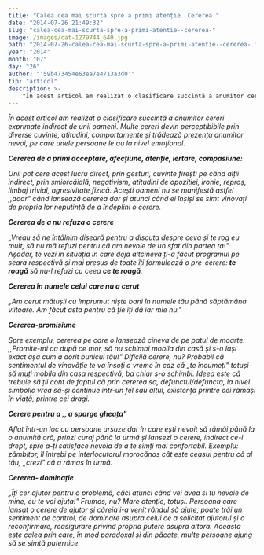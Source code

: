 ```yaml
---
title: "Calea cea mai scurtă spre a primi atenție. Cererea."
date: "2014-07-26 21:49:32"
slug: "calea-cea-mai-scurta-spre-a-primi-atentie--cererea-"
image: /images/cat-1279744_640.jpg
path: "2014-07-26-calea-cea-mai-scurta-spre-a-primi-atentie--cererea-.md"
year: "2014"
month: "07"
day: "26"
author: "'59b473454e63ea7e4713a3d0'"
tip: "articol"
description: >-
    "În acest articol am realizat o clasificare succintă a anumitor cereri exprimate indirect de unii oameni. Multe cereri devin perceptibibile prin diverse cuvinte, atitudini, comportamente și trădează pr"
---
```

<div class="kg-card-markdown"><p><em>În acest articol am realizat o clasificare succintă a anumitor cereri exprimate indirect de unii oameni. Multe cereri devin perceptibibile prin diverse cuvinte, atitudini, comportamente și trădează prezența anumitor nevoi, pe care unele persoane le au la nivel emoțional.</em></p>
<p><em><strong>Cererea de a primi acceptare, afecțiune, atenție, iertare, compasiune: </strong></em></p>
<p><em>Unii pot cere acest lucru direct, prin gesturi, cuvinte firești pe când alții indirect, prin smiorcăială, negativism, atitudini de opoziției, ironie, reproș, limbaj trivial, agresivitate fizică. Acești oameni nu se manifestă astfel ,,doar" când lansează cererea dar și atunci când ei înșiși se simt vinovați de propria lor neputință de a îndeplini o cerere.</em></p>
<p><em><strong>Cererea de a nu refuza o cerere </strong></em></p>
<p><em>„Vreau să ne întâlnim diseară pentru a discuta despre ceva și te rog eu mult, să nu mă refuzi pentru că am nevoie de un sfat din partea ta!" </em><em>Așadar, te vezi în situația în care deja altcineva ți-a făcut programul pe seara respectivă și mai presus de toate îți formulează o pre-cerere:<strong> te roagă</strong> să nu-l refuzi cu ceea <strong>ce te roagă</strong>.</em></p>
<p><em><strong>Cererea în numele celui care nu a cerut </strong></em></p>
<p><em>„Am cerut mătușii cu împrumut niște bani în numele tău până săptămâna viitoare.  Am făcut asta pentru că ție  îți dă iar mie nu."</em></p>
<p><em><strong>Cererea-promisiune </strong></em></p>
<p><em>Spre exemplu, cererea pe care o lansează cineva de pe patul de moarte: ,,Promite-mi ca după ce mor, să nu schimbi mobila din casă și s-o lași exact așa cum a dorit bunicul tău!"</em> <em> Dificilă cerere, nu? Probabil că sentimentul de vinovăție te va însoți o vreme în caz că „te încumeți" totuși să muți mobila din casa respectivă, ba chiar s-o schimbi. Ideea este că trebuie să ții cont de faptul că prin cererea sa, defunctul/defuncta, la nivel simbolic vrea să-și continue într-un fel sau altul, existența printre cei rămași în viață, printre cei dragi.</em></p>
<p><em><strong>Cerere pentru  a ,, a sparge gheața" </strong></em></p>
<p><em>Aflat într-un loc cu persoane ursuze dar în care ești nevoit să rămâi până la o anumită oră, prinzi curaj până la urmă și lansezi o cerere, indirect ce-i drept, spre a-ți satisface nevoia de a te simți mai confortabil. </em><em>Exemplu: zâmbitor, îl întrebi pe interlocutorul morocănos cât este ceasul pentru că al tău, „crezi" că a rămas în urmă. </em></p>
<p><em><strong>Cererea- dominație </strong></em></p>
<p><em>„Îți cer ajutor pentru o problemă, căci atunci când vei avea și tu nevoie de mine, eu te voi ajuta!" Frumos, nu? Mare atenție, totuși. Persoana care lansat o cerere de ajutor și căreia i-a venit rândul să ajute, poate trăi un sentiment de control, de dominare asupra celui ce a solicitat ajutorul și o reconfirmare, reasigurare privind propria putere asupra altora. Aceasta este calea prin care, în mod paradoxal și din păcate, multe persoane ajung să se simtă puternice.</em> <em> </em></p>
<p> </p>
</div>
    